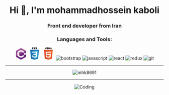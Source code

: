 <h1 align="center">Hi 👋, I'm mohammadhossein kaboli</h1>

<h3 align="center">Front end developer from Iran</h3>

<h3 align="center">Languages and Tools:</h3>

<p align="center">  
<img src="https://raw.githubusercontent.com/devicons/devicon/master/icons/csharp/csharp-original.svg" alt="csharp" width="38" height="38"/>  
<img src="https://raw.githubusercontent.com/devicons/devicon/master/icons/css3/css3-original-wordmark.svg" alt="css3" width="40" height="40"/>  
<img src="https://raw.githubusercontent.com/devicons/devicon/master/icons/html5/html5-original-wordmark.svg" alt="html5" width="40" height="40"/>
<img src="https://www.vectorlogo.zone/logos/getbootstrap/getbootstrap-icon.svg" alt="bootstrap" width="35" height="35"/>
<img src="https://www.vectorlogo.zone/logos/javascript/javascript-icon.svg" alt="javascript" width="35" height="35"/>
<img src="https://www.vectorlogo.zone/logos/reactjs/reactjs-icon.svg" alt="react" width="40" height="40"/>
<img src="https://www.vectorlogo.zone/logos/js_redux/js_redux-icon.svg" alt="redux" width="40" height="40"/>
<img src="https://www.vectorlogo.zone/logos/git-scm/git-scm-icon.svg" alt="git" width="38" height="38"/>

</p>
<hr/>
<p align="center"><img  src="https://github-readme-stats.vercel.app/api/top-langs?username=mhk8691&show_icons=true&locale=en&layout=compact" alt="mhk8691" /></p>
<hr/>
<p align="center"><img alt="Coding" width="900" src="https://gist.githubusercontent.com/vininjr/d29bb07bdadb41e4b0923bc8fa748b1a/raw/88f20c9d749d756be63f22b09f3c4ac570bc5101/programming.gif"></p>

